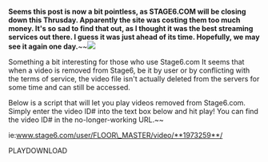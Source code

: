 **Seems this post is now a bit pointless, as STAGE6.COM will be closing down this Thrusday. Apparently the site was costing them too much money. It's so sad to find that out, as I thought it was the best streaming services out there. I guess it was just ahead of its time. Hopefully, we may see it again one day.**~~[![](http://bp3.blogger.com/_kfv2ADnjgQg/R65TfgUtCyI/AAAAAAAAAzE/Y3Hw5_sRxqU/s400/070507%2520Stage6.jpg)](http://bp3.blogger.com/_kfv2ADnjgQg/R65TfgUtCyI/AAAAAAAAAzE/Y3Hw5_sRxqU/s1600-h/070507%2520Stage6.jpg)
  
Something a bit interesting for those who use Stage6.com It seems that when a video is removed from Stage6, be it by user or by conflicting with the terms of service, the video file isn't actually deleted from the servers for some time and can still be accessed.
  

  
Below is a script that will let you play videos removed from Stage6.com. Simply enter the video ID# into the text box below and hit play! You can find the video ID# in the no-longer-working URL.~~
  
ie:www.stage6.com/user/FLOOR\_MASTER/video/**1973259**/
  
PLAYDOWNLOAD